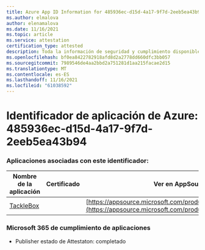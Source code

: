```yaml
---
title: Azure App ID Information for 485936ec-d15d-4a17-9f7d-2eeb5ea43b94
ms.author: elmalova
author: elenamalova
ms.date: 11/16/2021
ms.topic: article
ms.service: attestation
certification_type: attested
description: Toda la información de seguridad y cumplimiento disponible para 485936ec-d15d-4a17-9f7d-2eeb5ea43b94.
ms.openlocfilehash: bf0ea8422782918afd8d2a2778dd660dfc3bb057
ms.sourcegitcommit: 7989546de4aa2bbd2a751281d1aa215facae2d15
ms.translationtype: MT
ms.contentlocale: es-ES
ms.lasthandoff: 11/16/2021
ms.locfileid: "61038592"
---
```

# <a name="azure-app-id-485936ec-d15d-4a17-9f7d-2eeb5ea43b94"></a>Identificador de aplicación de Azure: 485936ec-d15d-4a17-9f7d-2eeb5ea43b94


### <a name="apps-associated-with-this-id"></a>Aplicaciones asociadas con este identificador:
| **Nombre de la aplicación** | **Certificado** | **Ver en AppSource** |
|--------------|---------------|-----------------------|
| [TackleBox](https://docs.microsoft.com/microsoft-365-app-certification/forward/WA200002310) |  | [https://appsource.microsoft.com/product/office/WA200002310](https://appsource.microsoft.com/product/office/WA200002310) |

### <a name="microsoft-365-app-compliance-status"></a>Microsoft 365 de cumplimiento de aplicaciones
- Publisher estado de Attestaton: completado
